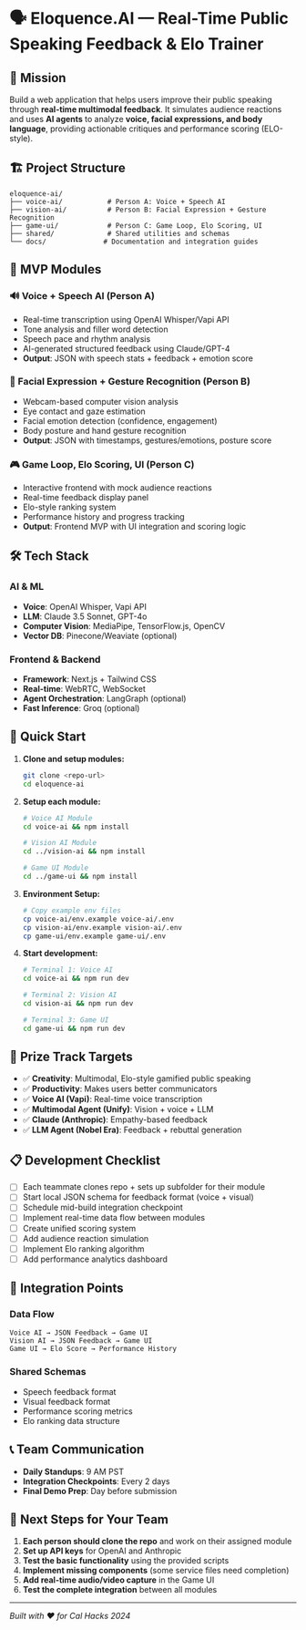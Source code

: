 # 🗣️ Eloquence.AI — Real-Time Public Speaking Feedback & Elo Trainer

## 🎯 Mission
Build a web application that helps users improve their public speaking through **real-time multimodal feedback**. It simulates audience reactions and uses **AI agents** to analyze **voice, facial expressions, and body language**, providing actionable critiques and performance scoring (ELO-style).

## 🏗️ Project Structure

```
eloquence-ai/
├── voice-ai/           # Person A: Voice + Speech AI
├── vision-ai/          # Person B: Facial Expression + Gesture Recognition  
├── game-ui/            # Person C: Game Loop, Elo Scoring, UI
├── shared/             # Shared utilities and schemas
└── docs/              # Documentation and integration guides
```

## 🧩 MVP Modules

### 🔊 Voice + Speech AI (Person A)
- Real-time transcription using OpenAI Whisper/Vapi API
- Tone analysis and filler word detection
- Speech pace and rhythm analysis
- AI-generated structured feedback using Claude/GPT-4
- **Output**: JSON with speech stats + feedback + emotion score

### 🎥 Facial Expression + Gesture Recognition (Person B)
- Webcam-based computer vision analysis
- Eye contact and gaze estimation
- Facial emotion detection (confidence, engagement)
- Body posture and hand gesture recognition
- **Output**: JSON with timestamps, gestures/emotions, posture score

### 🎮 Game Loop, Elo Scoring, UI (Person C)
- Interactive frontend with mock audience reactions
- Real-time feedback display panel
- Elo-style ranking system
- Performance history and progress tracking
- **Output**: Frontend MVP with UI integration and scoring logic

## 🛠️ Tech Stack

### AI & ML
- **Voice**: OpenAI Whisper, Vapi API
- **LLM**: Claude 3.5 Sonnet, GPT-4o
- **Computer Vision**: MediaPipe, TensorFlow.js, OpenCV
- **Vector DB**: Pinecone/Weaviate (optional)

### Frontend & Backend
- **Framework**: Next.js + Tailwind CSS
- **Real-time**: WebRTC, WebSocket
- **Agent Orchestration**: LangGraph (optional)
- **Fast Inference**: Groq (optional)

## 🚀 Quick Start

1. **Clone and setup modules:**
   ```bash
   git clone <repo-url>
   cd eloquence-ai
   ```

2. **Setup each module:**
   ```bash
   # Voice AI Module
   cd voice-ai && npm install
   
   # Vision AI Module  
   cd ../vision-ai && npm install
   
   # Game UI Module
   cd ../game-ui && npm install
   ```

3. **Environment Setup:**
   ```bash
   # Copy example env files
   cp voice-ai/env.example voice-ai/.env
   cp vision-ai/env.example vision-ai/.env
   cp game-ui/env.example game-ui/.env
   ```

4. **Start development:**
   ```bash
   # Terminal 1: Voice AI
   cd voice-ai && npm run dev
   
   # Terminal 2: Vision AI
   cd vision-ai && npm run dev
   
   # Terminal 3: Game UI
   cd game-ui && npm run dev
   ```

## 🎯 Prize Track Targets

- ✅ **Creativity**: Multimodal, Elo-style gamified public speaking
- ✅ **Productivity**: Makes users better communicators  
- ✅ **Voice AI (Vapi)**: Real-time voice transcription
- ✅ **Multimodal Agent (Unify)**: Vision + voice + LLM
- ✅ **Claude (Anthropic)**: Empathy-based feedback
- ✅ **LLM Agent (Nobel Era)**: Feedback + rebuttal generation

## 📋 Development Checklist

- [ ] Each teammate clones repo + sets up subfolder for their module
- [ ] Start local JSON schema for feedback format (voice + visual)
- [ ] Schedule mid-build integration checkpoint
- [ ] Implement real-time data flow between modules
- [ ] Create unified scoring system
- [ ] Add audience reaction simulation
- [ ] Implement Elo ranking algorithm
- [ ] Add performance analytics dashboard

## 🤝 Integration Points

### Data Flow
```
Voice AI → JSON Feedback → Game UI
Vision AI → JSON Feedback → Game UI
Game UI → Elo Score → Performance History
```

### Shared Schemas
- Speech feedback format
- Visual feedback format  
- Performance scoring metrics
- Elo ranking data structure

## 📞 Team Communication

- **Daily Standups**: 9 AM PST
- **Integration Checkpoints**: Every 2 days
- **Final Demo Prep**: Day before submission

## 🎯 Next Steps for Your Team

1. **Each person should clone the repo** and work on their assigned module
2. **Set up API keys** for OpenAI and Anthropic
3. **Test the basic functionality** using the provided scripts
4. **Implement missing components** (some service files need completion)
5. **Add real-time audio/video capture** in the Game UI
6. **Test the complete integration** between all modules

---

*Built with ❤️ for Cal Hacks 2024* 